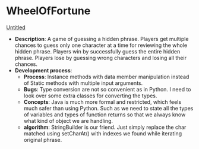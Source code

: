 # WheelOfFortune

[Untitled](https://prod-files-secure.s3.us-west-2.amazonaws.com/f5280009-9d15-4886-819d-42a6ba324961/fb5fe73c-ccdd-4a01-87d5-4151b205a29a/Untitled.avif)

- **Description**: A game of guessing a hidden phrase. Players get multiple chances to guess only one character at a time for reviewing the whole hidden phrase. Players win by successfully guess the entire hidden phrase. Players lose by guessing wrong characters and losing all their chances.
- **Development process**:
    - **Process**: Instance methods with data member manipulation instead of Static methods with multiple input arguments.
    - **Bugs**: Type conversion are not so convenient as in Python. I need to look over some extra classes for converting the types.
    - **Concepts**: Java is much more formal and restricted, which feels much safer than using Python. Such as we need to state all the types of variables and types of function returns so that we always know what kind of object we are handling.
    - **algorithm**: StringBuilder is our friend. Just simply replace the char matched using setCharAt() with indexes we found while iterating original phrase.

